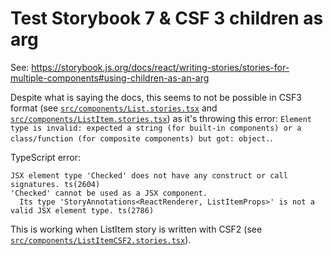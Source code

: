 # Test Storybook 7 &amp; CSF 3 children as arg

See: https://storybook.js.org/docs/react/writing-stories/stories-for-multiple-components#using-children-as-an-arg

Despite what is saying the docs, this seems to not be possible in CSF3 format (see [`src/components/List.stories.tsx`](https://github.com/pierreburel/storybook-7-csf-3-children-arg/blob/main/src/components/List.stories.tsx) and [`src/components/ListItem.stories.tsx`](https://github.com/pierreburel/storybook-7-csf-3-children-arg/blob/main/src/components/ListItem.stories.tsx)) as it's throwing this error: `Element type is invalid: expected a string (for built-in components) or a class/function (for composite components) but got: object.`.

TypeScript error:
```
JSX element type 'Checked' does not have any construct or call signatures. ts(2604)
'Checked' cannot be used as a JSX component.
  Its type 'StoryAnnotations<ReactRenderer, ListItemProps>' is not a valid JSX element type. ts(2786)
```

This is working when ListItem story is written with CSF2 (see [`src/components/ListItemCSF2.stories.tsx`](https://github.com/pierreburel/storybook-7-csf-3-children-arg/blob/main/src/components/ListItemCSF2.stories.tsx)).

